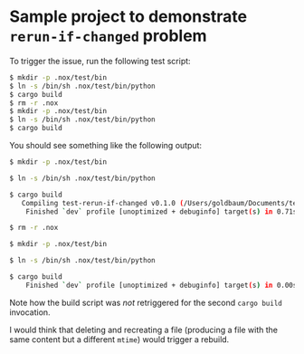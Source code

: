 # Sample project to demonstrate `rerun-if-changed` problem

To trigger the issue, run the following test script:

```bash
$ mkdir -p .nox/test/bin
$ ln -s /bin/sh .nox/test/bin/python
$ cargo build
$ rm -r .nox
$ mkdir -p .nox/test/bin
$ ln -s /bin/sh .nox/test/bin/python
$ cargo build
```

You should see something like the following output:

```bash
$ mkdir -p .nox/test/bin

$ ln -s /bin/sh .nox/test/bin/python

$ cargo build
   Compiling test-rerun-if-changed v0.1.0 (/Users/goldbaum/Documents/test-rerun-if-changed)
    Finished `dev` profile [unoptimized + debuginfo] target(s) in 0.71s

$ rm -r .nox

$ mkdir -p .nox/test/bin

$ ln -s /bin/sh .nox/test/bin/python

$ cargo build
    Finished `dev` profile [unoptimized + debuginfo] target(s) in 0.00s
```

Note how the build script was *not* retriggered for the second `cargo build`
invocation.

I would think that deleting and recreating a file (producing a file with the
same content but a different `mtime`) would trigger a rebuild.